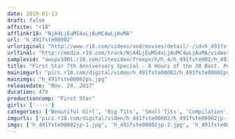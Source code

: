 ```yaml
---
date: 2019-01-13
draft: false
affsite: "r18"
afflinkr18: "NjA4LjEuMS4xLjAuMC4wLjAuMA"
url: "h_491fste00002"
urloriginal: "http://www.r18.com/videos/vod/movies/detail/-/id=h_491fste00002"
urlfinal: "http://media.r18.com/track/NjA4LjEuMS4xLjAuMC4wLjAuMA/videos/vod/movies/detail/-/id=h_491fste00002"
samplevid: "awspv3001.r18.com/litevideo/freepv/h/h_4/h_491fste002/h_491fste002_dmb_w.mp4"
title: "First Star 7th Anniversary Special - 8 Hours of the 30 Best. Permenant Edition"
mainimgurl: "pics.r18.com/digital/video/h_491fste00002/h_491fste00002ps.jpg"
mainimgs: "h_491fste00002ps.jpg"
releasedate: "Nov. 24, 2017"
duration: 479
productioncomp: "First Star"
girls: ['----']
categories: ['Beautiful Girl', 'Big Tits', 'Small Tits', 'Compilation', 'Over 4 Hours', 'Hi-Def']
imgurls: ['pics.r18.com/digital/video/h_491fste00002/h_491fste00002jp-1.jpg', 'pics.r18.com/digital/video/h_491fste00002/h_491fste00002jp-2.jpg', 'pics.r18.com/digital/video/h_491fste00002/h_491fste00002jp-3.jpg', 'pics.r18.com/digital/video/h_491fste00002/h_491fste00002jp-4.jpg', 'pics.r18.com/digital/video/h_491fste00002/h_491fste00002jp-5.jpg', 'pics.r18.com/digital/video/h_491fste00002/h_491fste00002jp-6.jpg', 'pics.r18.com/digital/video/h_491fste00002/h_491fste00002jp-7.jpg', 'pics.r18.com/digital/video/h_491fste00002/h_491fste00002jp-8.jpg', 'pics.r18.com/digital/video/h_491fste00002/h_491fste00002jp-9.jpg', 'pics.r18.com/digital/video/h_491fste00002/h_491fste00002jp-10.jpg', 'pics.r18.com/digital/video/h_491fste00002/h_491fste00002jp-11.jpg', 'pics.r18.com/digital/video/h_491fste00002/h_491fste00002jp-12.jpg', 'pics.r18.com/digital/video/h_491fste00002/h_491fste00002jp-13.jpg', 'pics.r18.com/digital/video/h_491fste00002/h_491fste00002jp-14.jpg', 'pics.r18.com/digital/video/h_491fste00002/h_491fste00002jp-15.jpg', 'pics.r18.com/digital/video/h_491fste00002/h_491fste00002jp-16.jpg', 'pics.r18.com/digital/video/h_491fste00002/h_491fste00002jp-17.jpg', 'pics.r18.com/digital/video/h_491fste00002/h_491fste00002jp-18.jpg', 'pics.r18.com/digital/video/h_491fste00002/h_491fste00002jp-19.jpg', 'pics.r18.com/digital/video/h_491fste00002/h_491fste00002jp-20.jpg']
imgs: ['h_491fste00002jp-1.jpg', 'h_491fste00002jp-2.jpg', 'h_491fste00002jp-3.jpg', 'h_491fste00002jp-4.jpg', 'h_491fste00002jp-5.jpg', 'h_491fste00002jp-6.jpg', 'h_491fste00002jp-7.jpg', 'h_491fste00002jp-8.jpg', 'h_491fste00002jp-9.jpg', 'h_491fste00002jp-10.jpg', 'h_491fste00002jp-11.jpg', 'h_491fste00002jp-12.jpg', 'h_491fste00002jp-13.jpg', 'h_491fste00002jp-14.jpg', 'h_491fste00002jp-15.jpg', 'h_491fste00002jp-16.jpg', 'h_491fste00002jp-17.jpg', 'h_491fste00002jp-18.jpg', 'h_491fste00002jp-19.jpg', 'h_491fste00002jp-20.jpg']
---
```


